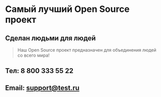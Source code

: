 # Самый лучший Open Source проект

## Сделан людьми для людей

> Наш Open Source проект предназначен для объединения людей со всего мира!

## Тел: 8 800 333 55 22

## Email: support@test.ru
